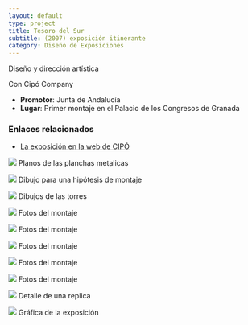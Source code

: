```yaml
---
layout: default 
type: project
title: Tesoro del Sur
subtitle: (2007) exposición itinerante
category: Diseño de Exposiciones
---
```


Diseño y dirección artística

Con Cipó Company

- **Promotor**: Junta de Andalucía
- **Lugar**: Primer montaje en el Palacio de los Congresos de Granada

### Enlaces relacionados

- [La exposición en la web de CIPÓ](http://cipocompany.com/portfolios/tesoro-del-sur-3/)

![](01.jpg)
Planos de las planchas metalicas

![](02.jpg)
Dibujo para una hipótesis de montaje

![](03.jpg)
Dibujos de las torres

![](04.jpg)
Fotos del montaje

![](05.jpg)
Fotos del montaje

![](06.jpg)
Fotos del montaje

![](07.jpg)
Fotos del montaje

![](08.jpg)
Fotos del montaje

![](09.jpg)
Detalle de una replica

![](10.jpg)
Gráfica de la exposición
